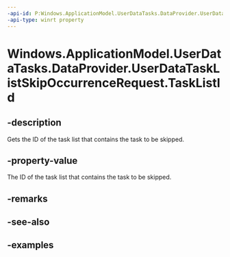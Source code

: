 ```yaml
---
-api-id: P:Windows.ApplicationModel.UserDataTasks.DataProvider.UserDataTaskListSkipOccurrenceRequest.TaskListId
-api-type: winrt property
---
```


<!-- Property syntax.
public string TaskListId { get; }
-->

# Windows.ApplicationModel.UserDataTasks.DataProvider.UserDataTaskListSkipOccurrenceRequest.TaskListId

## -description
Gets the ID of the task list that contains the task to be skipped.

## -property-value
The ID of the task list that contains the task to be skipped.

## -remarks

## -see-also

## -examples

